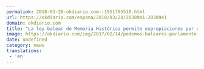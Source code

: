 ```yaml
---
permalink: 2018-03-28-okdiario.com--1951705510.html
url: https://okdiario.com/espana/2018/03/28/2038941-2038941
domain: okdiario.com
title: "La ley balear de Memoria Histórica permite expropiaciones por razón de \"interés social""
image: https://okdiario.com/img/2017/02/14/podemos-baleares-parlamento.jpg
date: undefined
category: news
translations: 
 - 'en'
---
```


